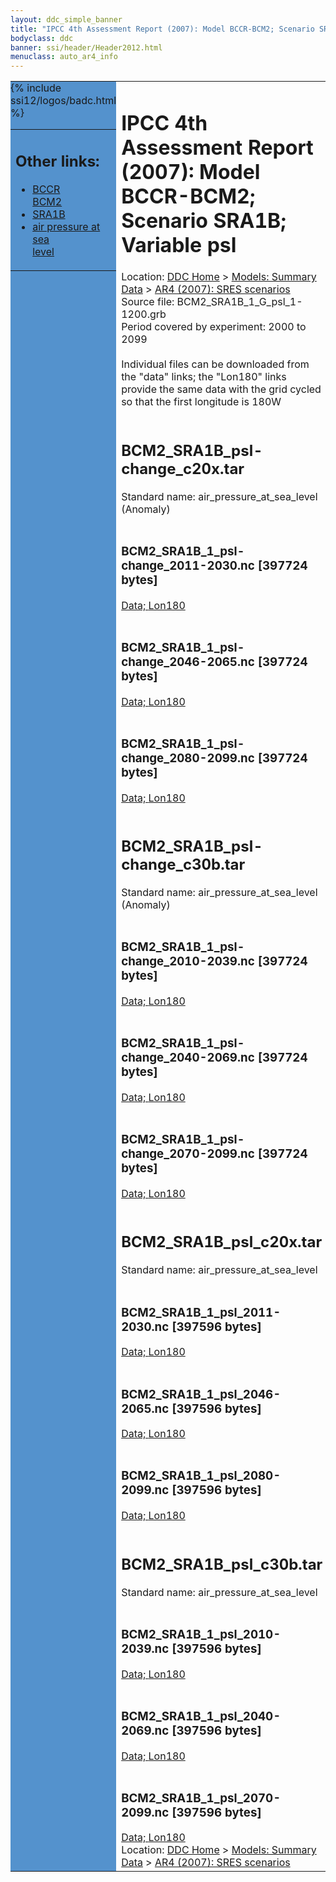 ```yaml
---
layout: ddc_simple_banner
title: "IPCC 4th Assessment Report (2007): Model BCCR-BCM2; Scenario SRA1B; Variable psl"
bodyclass: ddc
banner: ssi/header/Header2012.html
menuclass: auto_ar4_info
---
```



<table width="100%" border="0" cellspacing="0" cellpadding="0" style="border-collapse: collapse;">
<tr style="margin:0;padding:0;border:0;">
<td style="margin:0;padding:0;border:0;height:1pt;width:150pt;background:#5492CD;" valign="top" >

<div id="lh-col2" class="auto_ar4_info">
<table class="menumain" bgcolor="#5492CD" cellspacing="0" width="100%" border="0">
<tr><td>
<h2> Other links:</h2>
<ul>
<li><a href="/auto/ar4/model-BCCR-BCM2.html">BCCR<br/>BCM2</a></li>
<li><a href="/auto/ar4/scenario-SRA1B.html">SRA1B</a></li>
<li><a href="/auto/ar4/var-air_pressure_at_sea_level.html">air pressure at sea<br/> level</a></li>
</ul>
</td></tr>
{% include ssi12/logos/badc.html %}
</table>
</div>
</td>
<td><h1>IPCC 4th Assessment Report (2007): Model BCCR-BCM2; Scenario SRA1B; Variable psl</h1>

<!-- Breadcrumb1 -->
<div id="breadcrumb1" align="left">
Location: <a href="/index.html">DDC Home</a> > <a href="/sim/gcm_clim/">Models: Summary Data</a>
> <a href="/sim/gcm_clim/SRES_AR4/index.html">AR4 (2007): SRES scenarios</a>
</div>
<!-- End of Breadcrumb1 -->Source file: BCM2_SRA1B_1_G_psl_1-1200.grb
<br/>
Period covered by experiment: 2000 to 2099<br/>
<br/>Individual files can be downloaded from the "data" links; the "Lon180" links provide the same data
         with the grid cycled so that the first longitude is 180W<br/>
<br/><h2>BCM2_SRA1B_psl-change_c20x.tar</h2>
Standard name: air_pressure_at_sea_level (Anomaly)<br>
<br/><h3>BCM2_SRA1B_1_psl-change_2011-2030.nc [397724 bytes]</h3>
<a href="http://apps.ipcc-data.org/cgi-bin/downl/ar4_nc/psl/BCM2_SRA1B_1_psl-change_2011-2030.nc">Data; </a><a href="http://apps.ipcc-data.org/cgi-bin/downl/ar4_nc/psl/BCM2_SRA1B_1_psl-change_2011-2030.cyto180.nc"> Lon180</a><br/>
<br/><h3>BCM2_SRA1B_1_psl-change_2046-2065.nc [397724 bytes]</h3>
<a href="http://apps.ipcc-data.org/cgi-bin/downl/ar4_nc/psl/BCM2_SRA1B_1_psl-change_2046-2065.nc">Data; </a><a href="http://apps.ipcc-data.org/cgi-bin/downl/ar4_nc/psl/BCM2_SRA1B_1_psl-change_2046-2065.cyto180.nc"> Lon180</a><br/>
<br/><h3>BCM2_SRA1B_1_psl-change_2080-2099.nc [397724 bytes]</h3>
<a href="http://apps.ipcc-data.org/cgi-bin/downl/ar4_nc/psl/BCM2_SRA1B_1_psl-change_2080-2099.nc">Data; </a><a href="http://apps.ipcc-data.org/cgi-bin/downl/ar4_nc/psl/BCM2_SRA1B_1_psl-change_2080-2099.cyto180.nc"> Lon180</a><br/>
<br/><h2>BCM2_SRA1B_psl-change_c30b.tar</h2>
Standard name: air_pressure_at_sea_level (Anomaly)<br>
<br/><h3>BCM2_SRA1B_1_psl-change_2010-2039.nc [397724 bytes]</h3>
<a href="http://apps.ipcc-data.org/cgi-bin/downl/ar4_nc/psl/BCM2_SRA1B_1_psl-change_2010-2039.nc">Data; </a><a href="http://apps.ipcc-data.org/cgi-bin/downl/ar4_nc/psl/BCM2_SRA1B_1_psl-change_2010-2039.cyto180.nc"> Lon180</a><br/>
<br/><h3>BCM2_SRA1B_1_psl-change_2040-2069.nc [397724 bytes]</h3>
<a href="http://apps.ipcc-data.org/cgi-bin/downl/ar4_nc/psl/BCM2_SRA1B_1_psl-change_2040-2069.nc">Data; </a><a href="http://apps.ipcc-data.org/cgi-bin/downl/ar4_nc/psl/BCM2_SRA1B_1_psl-change_2040-2069.cyto180.nc"> Lon180</a><br/>
<br/><h3>BCM2_SRA1B_1_psl-change_2070-2099.nc [397724 bytes]</h3>
<a href="http://apps.ipcc-data.org/cgi-bin/downl/ar4_nc/psl/BCM2_SRA1B_1_psl-change_2070-2099.nc">Data; </a><a href="http://apps.ipcc-data.org/cgi-bin/downl/ar4_nc/psl/BCM2_SRA1B_1_psl-change_2070-2099.cyto180.nc"> Lon180</a><br/>
<br/><h2>BCM2_SRA1B_psl_c20x.tar</h2>
Standard name: air_pressure_at_sea_level<br>
<br/><h3>BCM2_SRA1B_1_psl_2011-2030.nc [397596 bytes]</h3>
<a href="http://apps.ipcc-data.org/cgi-bin/downl/ar4_nc/psl/BCM2_SRA1B_1_psl_2011-2030.nc">Data; </a><a href="http://apps.ipcc-data.org/cgi-bin/downl/ar4_nc/psl/BCM2_SRA1B_1_psl_2011-2030.cyto180.nc"> Lon180</a><br/>
<br/><h3>BCM2_SRA1B_1_psl_2046-2065.nc [397596 bytes]</h3>
<a href="http://apps.ipcc-data.org/cgi-bin/downl/ar4_nc/psl/BCM2_SRA1B_1_psl_2046-2065.nc">Data; </a><a href="http://apps.ipcc-data.org/cgi-bin/downl/ar4_nc/psl/BCM2_SRA1B_1_psl_2046-2065.cyto180.nc"> Lon180</a><br/>
<br/><h3>BCM2_SRA1B_1_psl_2080-2099.nc [397596 bytes]</h3>
<a href="http://apps.ipcc-data.org/cgi-bin/downl/ar4_nc/psl/BCM2_SRA1B_1_psl_2080-2099.nc">Data; </a><a href="http://apps.ipcc-data.org/cgi-bin/downl/ar4_nc/psl/BCM2_SRA1B_1_psl_2080-2099.cyto180.nc"> Lon180</a><br/>
<br/><h2>BCM2_SRA1B_psl_c30b.tar</h2>
Standard name: air_pressure_at_sea_level<br>
<br/><h3>BCM2_SRA1B_1_psl_2010-2039.nc [397596 bytes]</h3>
<a href="http://apps.ipcc-data.org/cgi-bin/downl/ar4_nc/psl/BCM2_SRA1B_1_psl_2010-2039.nc">Data; </a><a href="http://apps.ipcc-data.org/cgi-bin/downl/ar4_nc/psl/BCM2_SRA1B_1_psl_2010-2039.cyto180.nc"> Lon180</a><br/>
<br/><h3>BCM2_SRA1B_1_psl_2040-2069.nc [397596 bytes]</h3>
<a href="http://apps.ipcc-data.org/cgi-bin/downl/ar4_nc/psl/BCM2_SRA1B_1_psl_2040-2069.nc">Data; </a><a href="http://apps.ipcc-data.org/cgi-bin/downl/ar4_nc/psl/BCM2_SRA1B_1_psl_2040-2069.cyto180.nc"> Lon180</a><br/>
<br/><h3>BCM2_SRA1B_1_psl_2070-2099.nc [397596 bytes]</h3>
<a href="http://apps.ipcc-data.org/cgi-bin/downl/ar4_nc/psl/BCM2_SRA1B_1_psl_2070-2099.nc">Data; </a><a href="http://apps.ipcc-data.org/cgi-bin/downl/ar4_nc/psl/BCM2_SRA1B_1_psl_2070-2099.cyto180.nc"> Lon180</a><br/>
<!-- Breadcrumb2 -->
<div id="breadcrumb2" align="left">
Location: <a href="/index.html">DDC Home</a> > <a href="/sim/gcm_clim/">Models: Summary Data</a>
> <a href="/sim/gcm_clim/SRES_AR4/index.html">AR4 (2007): SRES scenarios</a>
</div>
<!-- End of Breadcrumb2 --></td></tr></table>

